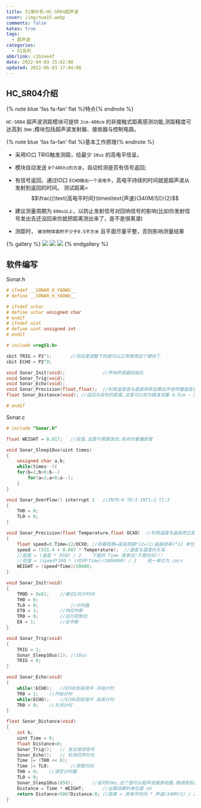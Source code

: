 ```yaml
---
title: 51单片机-HC-SR04超声波
cover: /img/num15.webp
comments: false
katex: true
tags:
  - 超声波
categories:
  - 51系列
abbrlink: c1b1ee4f
date: 2022-04-03 15:02:00
updated: 2022-06-03 17:04:08
---
```

## HC_SR04介绍

{% note blue 'fas fa-fan' flat %}特点{% endnote %}

 `HC-SR04` 超声波测距模块可提供 `2cm-400cm` 的非接触式距离感测功能,测距精度可达高到 `3mm` ;模块包括超声波发射器、接收器与控制电路。

{% note blue 'fas fa-fan' flat %}基本工作原理{% endnote %}

- 采用IO口 TRIG触发测距，给最少 `10us` 的高电平信呈。
- 模块自动发送 `8个40khz的方波`，自动检测是否有信号返回;
- 有信号返回，通过IO口 `ECHO输出一个高电平`，高电平持续的时间就是超声波从发射到返回的时间。 测试距离= 
$$\frac{(\text{高电平时间}\times\text{声速}(340M/S))}{2}$$

- 建议测量周期为 `60ms以上`，以防止发射信号对回响信号的影响(比如你发射信号发出去还没回来你就把距离测出来了，是不是很离谱)
- 测距时， `被测物体面积不少于0.5平方米` 且平面尽量平整，否则影响测量结果

{% gallery %}
![](https://image-1309791158.cos.ap-guangzhou.myqcloud.com/其他/202204031536335.jpg)
![](https://image-1309791158.cos.ap-guangzhou.myqcloud.com/其他/202204031536620.jpg)
![](https://image-1309791158.cos.ap-guangzhou.myqcloud.com/其他/202204031544637.jpg)
{% endgallery %}


## 软件编写

Sonar.h

```cpp
# ifndef __SONAR_H_YAOWU__
# define __SONAR_H_YAOWU__

# ifndef uchar
# define uchar unsigned char 
# endif
# ifndef uint
# define uint unsigned int
# endif

# include <reg51.h>

sbit TRIG = P2^1;		//将这里调整下你就可以正常使用这个模块了
sbit ECHO = P2^0;

void Sonar_Init(void);				//声呐传感器初始化
void Sonar_Trig(void);
void Sonar_Echo(void);
void Sonar_Precision(float,float);	//利用温度值与晶振频率运算出声音传播速度从而修正距离
float Sonar_Distance(void);	//返回与目标的距离,这里可以较为精准测量 0.5cm ~ 5m 内的距离

# endif
```

Sonar.c

```cpp
# include "Sonar.h"

float WEIGHT = 0.017;	//权值.这里不需要改动.除非你看懂原理

void Sonar_Sleep10us(uint times)
{
	unsigned char a,b;
	while(times--){
	for(b=1;b>0;b--)
		for(a=2;a>0;a--);
	}
}

void Sonar_OverFlow() interrupt 1	//INT0:0 T0:1 INT1:2 T1:3
{
	TH0 = 0;
	TL0 = 0;
}

void Sonar_Precision(float Temperature,float OCXO)	//利用温度与晶振修正距离
{
	float speed=0,Time=12/OCXO;	//机器周期=晶振周期*12=(1/晶振频率)*12 单位是us
	speed = (331.4 + 0.607 * Temperature);	//速度与温度的关系
	//距离 = (速度 * 时间) / 2	下面的 Time 是单位!不是时间!!!
	//权值 = (speed*100 * (时间*Time)/1000000) / 2	  统一单位为 cm/s
	WEIGHT = (speed*Time)/20000; 
}

void Sonar_Init(void)
{
	TMOD = 0x01;	//模式1的计时间
	TH0 = 0;
	TL0 = 0;			//计时器
	ET0 = 1;		//响应中断
	TR0 = 0;		//运行控制位
	EA = 1;			//总中断
}

void Sonar_Trig(void)
{
	TRIG = 1;
	Sonar_Sleep10us(1);	//10us
	TRIG = 0;
}

void Sonar_Echo(void)
{
	while(!ECHO);	//ECHO到高电平 开始计时
	TR0 = 1;	//开始计时
	while(ECHO);	//ECHO到低电平 结束计时
	TR0 = 0;	//关闭计时
}

float Sonar_Distance(void)
{
	int k;
	uint Time = 0;
	float Distance=0;
	Sonar_Trig();	// 发出探测信号
	Sonar_Echo();	// 检测回声时长
	Time |= (TH0 << 8);
	Time |= TL0;		//获取时间
	TH0 = 0;	//清空计时器
	TL0 = 0;
	Sonar_Sleep10us(850);		//延时85ms,这个值可以超声波垂直地面.微调直到距离为 0
	Distance = Time * WEIGHT;		//运算结果的单位是 cm
	return Distance<500?Distance:0;	//距离 = 高电平时间 * 声速(340M/S) / 2
}
```